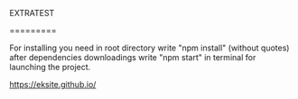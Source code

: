 EXTRATEST

=========

For installing you need in root directory write "npm install" (without quotes)<br/> after dependencies downloadings write "npm start" in terminal for launching the project.

https://eksite.github.io/
